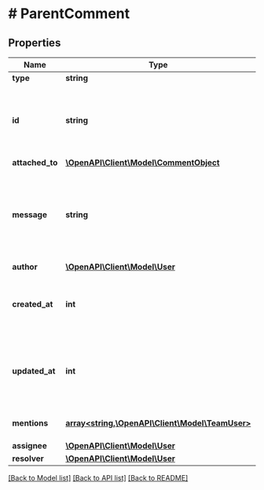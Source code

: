 # # ParentComment

## Properties

Name | Type | Description | Notes
------------ | ------------- | ------------- | -------------
**type** | **string** |  |
**id** | **string** | The ID of the comment.  You can use this ID to create replies to the comment using the [Create reply API](https://www.canva.dev/docs/connect/api-reference/comments/create-reply/). |
**attached_to** | [**\OpenAPI\Client\Model\CommentObject**](CommentObject.md) |  | [optional]
**message** | **string** | The comment message. This is the comment body shown in the Canva UI. User mentions are shown here in the format &#x60;[user_id:team_id]&#x60;. |
**author** | [**\OpenAPI\Client\Model\User**](User.md) |  |
**created_at** | **int** | When the comment or reply was created, as a Unix timestamp (in seconds since the Unix Epoch). | [optional]
**updated_at** | **int** | When the comment or reply was last updated, as a Unix timestamp (in seconds since the Unix Epoch). | [optional]
**mentions** | [**array<string,\OpenAPI\Client\Model\TeamUser>**](TeamUser.md) | The Canva users mentioned in the comment. |
**assignee** | [**\OpenAPI\Client\Model\User**](User.md) |  | [optional]
**resolver** | [**\OpenAPI\Client\Model\User**](User.md) |  | [optional]

[[Back to Model list]](../../README.md#models) [[Back to API list]](../../README.md#endpoints) [[Back to README]](../../README.md)
